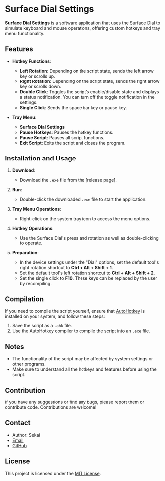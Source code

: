 # Surface Dial Settings

**Surface Dial Settings** is a software application that uses the Surface Dial to simulate keyboard and mouse operations, offering custom hotkeys and tray menu functionality.

## Features

- **Hotkey Functions**:
  - **Left Rotation**: Depending on the script state, sends the left arrow key or scrolls up.
  - **Right Rotation**: Depending on the script state, sends the right arrow key or scrolls down.
  - **Double Click**: Toggles the script’s enable/disable state and displays a status notification. You can turn off the toggle notification in the settings.
  - **Single Click**: Sends the space bar key or pause key.

- **Tray Menu**:
  - **Surface Dial Settings**
  - **Pause Hotkeys**: Pauses the hotkey functions.
  - **Pause Script**: Pauses all script functions.
  - **Exit Script**: Exits the script and closes the program.

## Installation and Usage

1. **Download**:
   - Download the `.exe` file from the [release page].

2. **Run**:
   - Double-click the downloaded `.exe` file to start the application.

3. **Tray Menu Operations**:
   - Right-click on the system tray icon to access the menu options.

4. **Hotkey Operations**:
   - Use the Surface Dial's press and rotation as well as double-clicking to operate.

5. **Preparation**:
   - In the device settings under the "Dial" options, set the default tool's right rotation shortcut to **Ctrl + Alt + Shift + 1**.
   - Set the default tool's left rotation shortcut to **Ctrl + Alt + Shift + 2**.
   - Set the single click to **F10**. These keys can be replaced by the user by recompiling.

## Compilation

If you need to compile the script yourself, ensure that [AutoHotkey](https://www.autohotkey.com/) is installed on your system, and follow these steps:

1. Save the script as a `.ahk` file.
2. Use the AutoHotkey compiler to compile the script into an `.exe` file.

## Notes

- The functionality of the script may be affected by system settings or other programs.
- Make sure to understand all the hotkeys and features before using the script.

## Contribution

If you have any suggestions or find any bugs, please report them or contribute code. Contributions are welcome!

## Contact

- Author: Sekai
- [Email](mailto:qq1973846900@gmail.com)
- [GitHub](https://github.com/Sekai219)

## License

This project is licensed under the [MIT License](LICENSE).
